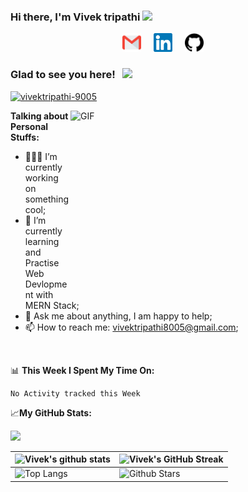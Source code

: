 ### Hi there, I'm Vivek tripathi <img src="https://media.giphy.com/media/hvRJCLFzcasrR4ia7z/giphy.gif" width="25px">

<p align="center">
<a href="mailto:vivektripathi8005@gmail.com"><img src="https://github.com/deut-erium/deut-erium/blob/master/assets/gmail.svg" width="30px" alt="mail"></a> &nbsp; &nbsp;
<a href="https://www.linkedin.com/in/wampire-vivek-stylish/" target="_blank"><img src="https://github.com/deut-erium/deut-erium/blob/master/assets/linkedin.svg" width="30px" alt="LinkedIn"></a> &nbsp; &nbsp;
<a href="https://github.com/vivektripathi-9005"><img src="https://github.com/deut-erium/deut-erium/blob/master/assets/github.svg" width="30px" alt="mail"></a> &nbsp; &nbsp;
</p>



### Glad to see you here! &nbsp; ![](https://visitor-badge.glitch.me/badge?page_id=vivektripathi-9005)

<p align="left"> <a href="https://github.com/ryo-ma/github-profile-trophy"><img src="https://github-profile-trophy.vercel.app/?username=vivektripathi-9005" alt="vivektripathi-9005" /></a> </p>

<img align="right" alt="GIF" src="https://github.com/Gapur/Gapur/blob/master/coding.gif?raw=true" width="408" height="300" />
 
**Talking about Personal Stuffs:**

- 👨🏻‍💻 I’m currently working on something cool;
- 🚀 I’m currently learning and Practise Web Devlopment with MERN Stack;
- 💬 Ask me about anything, I am happy to help;
- 📫 How to reach me: vivektripathi8005@gmail.com;

</br>

📊 **This Week I Spent My Time On:**
<!--START_SECTION:waka-->
```text
No Activity tracked this Week
```
<!--END_SECTION:waka-->


📈**My GitHub Stats:**

<p>
  <img height="auto" src="https://activity-graph.herokuapp.com/graph?username=vivektripathi-9005&theme=react-dark" />
</p>

| ![Vivek's github stats](https://github-readme-stats.vercel.app/api?username=vivektripathi-9005&show_icons=true&theme=tokyonight) | ![Vivek's GitHub Streak](https://github-readme-streak-stats.herokuapp.com/?user=vivektripathi-9005&theme=tokyonight) |
| --- | --- |
| ![Top Langs](https://github-readme-stats.vercel.app/api/top-langs/?username=vivektripathi-9005&theme=tokyonight) | ![Github Stars](https://github-readme-stats.vercel.app/api?username=vivektripathi-9005&show_icons=true&locale=en&count_private=true&hide_rank=true&custom_title=My%20GitHub%20Stats&disable_animations=true&theme=tokyonight) |
<!--
**vivektripathi-9005/vivektripathi-9005** is a ✨ _special_ ✨ repository because its `README.md` (this file) appears on your GitHub profile.

Here are some ideas to get you started:

- 🔭 I’m currently working on ...
- 🌱 I’m currently learning ...
- 👯 I’m looking to collaborate on ...
- 🤔 I’m looking for help with ...
- 💬 Ask me about ...
- 📫 How to reach me: ...
- 😄 Pronouns: ...
- ⚡ Fun fact: ...
-->
